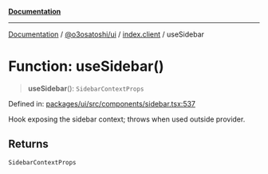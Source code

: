 [**Documentation**](../../../../README.md)

***

[Documentation](../../../../README.md) / [@o3osatoshi/ui](../../README.md) / [index.client](../README.md) / useSidebar

# Function: useSidebar()

> **useSidebar**(): `SidebarContextProps`

Defined in: [packages/ui/src/components/sidebar.tsx:537](https://github.com/o3osatoshi/experiment/blob/67ff251451cab829206391b718d971ec20ce4dfb/packages/ui/src/components/sidebar.tsx#L537)

Hook exposing the sidebar context; throws when used outside provider.

## Returns

`SidebarContextProps`
